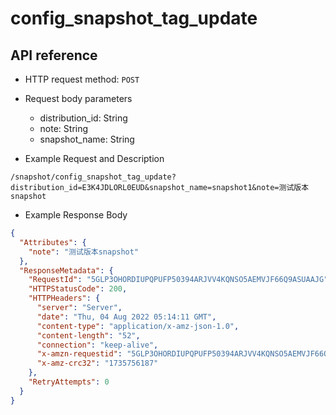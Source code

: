 # config_snapshot_tag_update
## API reference

- HTTP request method: `POST`

- Request body parameters
    - distribution_id: String
    - note: String
    - snapshot_name: String

- Example Request and Description
```http request
/snapshot/config_snapshot_tag_update?distribution_id=E3K4JDLORL0EUD&snapshot_name=snapshot1&note=测试版本snapshot
```
- Example Response Body
```json
{
  "Attributes": {
    "note": "测试版本snapshot"
  },
  "ResponseMetadata": {
    "RequestId": "5GLP3OHORDIUPQPUFP50394ARJVV4KQNSO5AEMVJF66Q9ASUAAJG",
    "HTTPStatusCode": 200,
    "HTTPHeaders": {
      "server": "Server",
      "date": "Thu, 04 Aug 2022 05:14:11 GMT",
      "content-type": "application/x-amz-json-1.0",
      "content-length": "52",
      "connection": "keep-alive",
      "x-amzn-requestid": "5GLP3OHORDIUPQPUFP50394ARJVV4KQNSO5AEMVJF66Q9ASUAAJG",
      "x-amz-crc32": "1735756187"
    },
    "RetryAttempts": 0
  }
}
```
